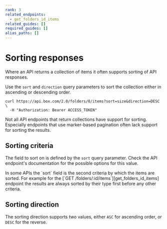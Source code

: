 ```yaml
---
rank: 3
related_endpoints:
  - get_folders_id_items
related_guides: []
required_guides: []
alias_paths: []
---
```


# Sorting responses

Where an API returns a collection of items it often supports sorting of API
responses.

Use the `sort` and `direction` query parameters to sort the collection either in
ascending or descending order.

```curl
curl https://api.box.com/2.0/folders/0/items?sort=size&direction=DESC \
  -H "Authorization: Bearer ACCESS_TOKEN"
```

<Message type='warning'>
  Not all API endpoints that return collections have support for sorting.
  Especially endpoints that use marker-based pagination often lack support for
  sorting the results.
</Message>

## Sorting criteria

The field to sort on is defined by the `sort` query parameter. Check the API
endpoint's documentation for the possible options for this value.

<Message type='notice'>
  In some APIs the `sort` field is the second criteria by which the items are
  sorted. For example for the [`GET /folders/:id/items`][get_folders_id_items]
  endpoint the results are always sorted by their type first before any other
  criteria.
</Message>

## Sorting direction

The sorting direction supports two values, either `ASC` for ascending order, or
`DESC` for the reverse.

[get_folders_id_items]: endpoint://get_folders_id_items
